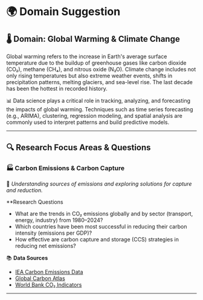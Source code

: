 # 🌍 Domain Suggestion

## 🌡️ Domain: Global Warming & Climate Change  

Global warming refers to the increase in Earth's average surface temperature due
to the buildup of greenhouse gases like carbon dioxide (CO₂), methane (CH₄), and
nitrous oxide (N₂O). Climate change includes not only rising temperatures but
also extreme weather events, shifts in precipitation patterns, melting glaciers,
and sea-level rise. The last decade has been the hottest in recorded history.

📊 Data science plays a critical role in tracking, analyzing, and forecasting
the impacts of global warming. Techniques such as time series forecasting
(e.g., ARIMA), clustering, regression modeling, and spatial analysis are
commonly used to interpret patterns and build predictive models.

---

## 🔍 Research Focus Areas & Questions

### 🏭 Carbon Emissions & Carbon Capture  

🧠 *Understanding sources of emissions and exploring solutions for capture and reduction.*

**Research Questions

- What are the trends in CO₂ emissions globally and by
sector (transport, energy, industry) from 1980–2024?
- Which countries have been most successful in reducing their carbon intensity
(emissions per GDP)?
- How effective are carbon capture and storage (CCS) strategies in reducing net emissions?

📚 **Data Sources**

- [IEA Carbon Emissions Data](https://www.iea.org/reports/co2-emissions-in-2022)
- [Global Carbon Atlas](https://globalcarbonatlas.org/)
- [World Bank CO₂ Indicators](https://data.worldbank.org/indicator/EN.ATM.CO2E.KT)

---
